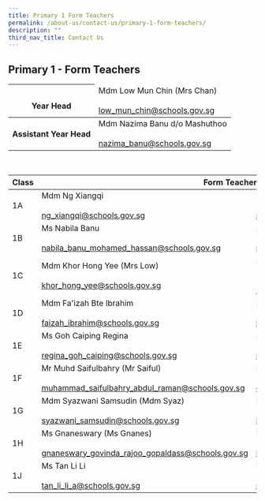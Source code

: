 ```yaml
---
title: Primary 1 Form Teachers
permalink: /about-us/contact-us/primary-1-form-teachers/
description: ""
third_nav_title: Contact Us
---
```

## **Primary 1 - Form Teachers**

<table>
<thead>
  <tr>
    <th><br>Year Head</th>
    <td>Mdm Low Mun Chin (Mrs Chan)<br><br><a href="mailto:low_mun_chin@schools.gov.sg">low_mun_chin@schools.gov.sg</a><br></td>
  </tr>
</thead>
<tbody>
  <tr>
    <th>  Assistant Year Head</th>
    <td> Mdm Nazima Banu d/o Mashuthoo<br><br><a href="mailto:nazima_banu@schools.gov.sg">nazima_banu@schools.gov.sg</a>  </td>
  </tr>
</tbody>
</table>

<br>

<table>
<thead>
  <tr>
    <th>Class</th>
    <th colspan="2">Form Teachers<br></th>
  </tr>
</thead>
<tbody>
  <tr>
    <td>1A</td>
    <td>Mdm Ng Xiangqi<br><br><a href="mailto:ng_xiangqi@schools.gov.sg" target="_blank" rel="noopener noreferrer">ng_xiangqi@schools.gov.sg</a></td>
    <td>Mr Nur Muhammad Kamal<br><br><a href="mailto:nur_muhammad_kamal_mat@schools.gov.sg" target="_blank" rel="noopener noreferrer">nur_muhammad_kamal_mat@schools.gov.sg</a></td>
  </tr>
  <tr>
    <td>1B</td>
    <td>Ms Nabila Banu<br><br><a href="mailto:nabila_banu_mohamed_hassan@schools.gov.sg" target="_blank" rel="noopener noreferrer">nabila_banu_mohamed_hassan@schools.gov.sg</a></td>
    <td>Mdm Peng Jing Jing<br><br><a href="mailto:peng_jingjing@schools.gov.sg">peng_jingjing@schools.gov.sg</a><br></td>
  </tr>
  <tr>
    <td>1C</td>
    <td>Mdm Khor Hong Yee (Mrs Low)<br><br><a href="mailto:khor_hong_yee@schools.gov.sg" target="_blank" rel="noopener noreferrer">khor_hong_yee@schools.gov.sg</a></td>
    <td>Mdm Siti Norafizah<br>(Mdm Nora)<br><br><a href="mailto:siti_norafizah_rahmat@schools.gov.sg" target="_blank" rel="noopener noreferrer">siti_norafizah_rahmat@schools.gov.sg</a></td>
  </tr>
  <tr>
    <td> 1D</td>
    <td>Mdm Fa'izah Bte Ibrahim<br><br><a href="mailto:faizah_ibrahim@schools.gov.sg" target="_blank" rel="noopener noreferrer">faizah_ibrahim@schools.gov.sg</a> </td>
    <td>Mdm Koh Pei Ling Daylily<br><br><a href="mailto:koh_pei_ling_daylily@schools.gov.sg">koh_pei_ling_daylily@schools.gov.sg</a> </td>
  </tr>
  <tr>
    <td>1E</td>
    <td>Ms Goh Caiping Regina<br><br><a href="mailto:regina_goh_caiping@schools.gov.sg" target="_blank" rel="noopener noreferrer">regina_goh_caiping@schools.gov.sg</a> </td>
    <td>Mdm Nazima Banu<br><br><a href="mailto:nazima_banu@schools.gov.sg" target="_blank" rel="noopener noreferrer">nazima_banu@schools.gov.sg</a> </td>
  </tr>
  <tr>
    <td>1F</td>
    <td>Mr Muhd Saifulbahry (Mr Saiful)<br><br><a href="mailto:muhammad_saifulbahry_abdul_raman@schools.gov.sg" target="_blank" rel="noopener noreferrer">muhammad_saifulbahry_abdul_raman@schools.gov.sg</a> </td>
    <td>Mdm Chen Xujin<br><br><a href="mailto:chen_xujin@schools.gov.sg">chen_xujin@schools.gov.sg</a> </td>
  </tr>
  <tr>
    <td>1G</td>
    <td>Mdm Syazwani Samsudin (Mdm Syaz)<br><br><a href="mailto:syazwani_samsudin@schools.gov.sg" target="_blank" rel="noopener noreferrer">syazwani_samsudin@schools.gov.sg</a> </td>
    <td> Mdm Li Lin<br><br><a href="mailto:li_lin@schools.gov.sg" target="_blank" rel="noopener noreferrer">li_lin@schools.gov.sg</a></td>
  </tr>
  <tr>
    <td>  1H</td>
    <td>Ms Gnaneswary (Ms Gnanes)<br><br><a href="mailto:gnaneswary_govinda_rajoo_gopaldass@schools.gov.sg" target="_blank" rel="noopener noreferrer">gnaneswary_govinda_rajoo_gopaldass@schools.gov.sg</a></td>
    <td>  Mdm Lim Li Ling Carol (Mrs Quek)<br><br><a href="mailto:lim_li_ling_carol@schools.gov.sg" target="_blank" rel="noopener noreferrer">lim_li_ling_carol@schools.gov.sg</a></td>
  </tr>
  <tr>
    <td> 1J</td>
    <td>Ms Tan Li Li<br><br><a href="mailto:tan_li_li_a@schools.gov.sg" target="_blank" rel="noopener noreferrer">tan_li_li_a@schools.gov.sg</a> </td>
    <td>Mdm Rashidah Bte Mohamed Rafei<br><br><a href="mailto:rashidah_mohamed_rafei@schools.gov.sg" target="_blank" rel="noopener noreferrer">rashidah_mohamed_rafei@schools.gov.sg</a> </td>
  </tr>
</tbody>
</table>